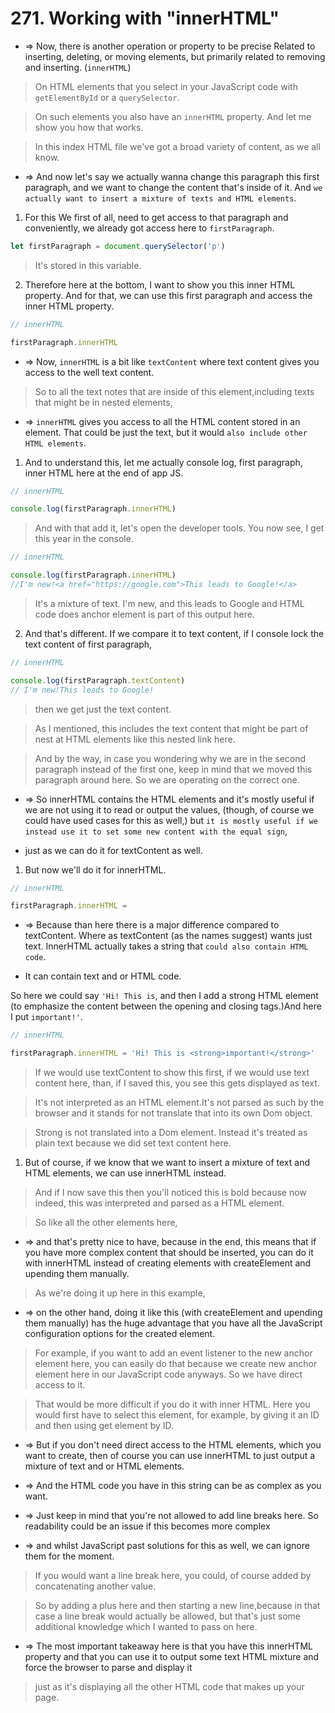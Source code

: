# 271. Working with "innerHTML"

- => Now, there is another operation or property to be precise Related to inserting, deleting, or moving elements, but primarily related to removing and inserting. (`innerHTML`)

> On HTML elements that you select in your JavaScript code with `getElementById` or a `querySelector`.

> On such elements you also have an `innerHTML` property. And let me show you how that works.

> In this index HTML file we've got a broad variety of content, as we all know.

- => And now let's say we actually wanna change this paragraph this first paragraph, and we want to change the content that's inside of it. And `we actually want to insert a mixture of texts and HTML elements`.

1. For this We first of all, need to get access to that paragraph and conveniently, we already got access here to `firstParagraph`.

```js
let firstParagraph = document.querySelector('p')
```

> It's stored in this variable.

2. Therefore here at the bottom, I want to show you this inner HTML property. And for that, we can use this first paragraph and access the inner HTML property.

```js
// innerHTML

firstParagraph.innerHTML
```

- => Now, `innerHTML` is a bit like `textContent` where text content gives you access to the well text content.

> So to all the text notes that are inside of this element,including texts that might be in nested elements,

- => `innerHTML` gives you access to all the HTML content stored in an element. That could be just the text, but it would `also include other HTML elements`.

1. And to understand this, let me actually console log, first paragraph, inner HTML here at the end of app JS.

```js
// innerHTML

console.log(firstParagraph.innerHTML)
```

> And with that add it, let's open the developer tools. You now see, I get this year in the console.

```js
// innerHTML

console.log(firstParagraph.innerHTML)
//I'm new!<a href="https://google.com">This leads to Google!</a>
```

> It's a mixture of text. I'm new, and this leads to Google and HTML code does anchor element is part of this output here.

2. And that's different. If we compare it to text content, if I console lock the text content of first paragraph,

```js
// innerHTML

console.log(firstParagraph.textContent)
// I'm new!This leads to Google!
```

> then we get just the text content.

> As I mentioned, this includes the text content that might be part of nest at HTML elements like this nested link here.

> And by the way, in case you wondering why we are in the second paragraph instead of the first one, keep in mind that we moved this paragraph around here. So we are operating on the correct one.

- => So innerHTML contains the HTML elements and it's mostly useful if we are not using it to read or output the values, (though, of course we could have used cases for this as well,) but `it is mostly useful if we instead use it to set some new content with the equal sign`,

- just as we can do it for textContent as well.

1. But now we'll do it for innerHTML.

```js
// innerHTML

firstParagraph.innerHTML =
```

- => Because than here there is a major difference compared to textContent. Where as textContent (as the names suggest) wants just text. InnerHTML actually takes a string that `could also contain HTML code`.

- It can contain text and or HTML code.

So here we could say `'Hi! This is`, and then I add a strong HTML element (to emphasize the content between the opening and closing tags.)And here I put `important!'`.

```js
// innerHTML

firstParagraph.innerHTML = 'Hi! This is <strong>important!</strong>'
```

> If we would use textContent to show this first, if we would use text content here, than, if I saved this, you see this gets displayed as text.

> It's not interpreted as an HTML element.It's not parsed as such by the browser and it stands for not translate that into its own Dom object.

> Strong is not translated into a Dom element. Instead it's treated as plain text because we did set text content here.

1. But of course, if we know that we want to insert a mixture of text and HTML elements, we can use innerHTML instead.

> And if I now save this then you'll noticed this is bold because now indeed, this was interpreted and parsed as a HTML element.

> So like all the other elements here,

- => and that's pretty nice to have, because in the end, this means that if you have more complex content that should be inserted, you can do it with innerHTML instead of creating elements with createElement and upending them manually.

> As we're doing it up here in this example,

- => on the other hand, doing it like this (with createElement and upending them manually) has the huge advantage that you have all the JavaScript configuration options for the created element.

> For example, if you want to add an event listener to the new anchor element here, you can easily do that because we create new anchor element here in our JavaScript code anyways. So we have direct access to it.

> That would be more difficult if you do it with inner HTML. Here you would first have to select this element, for example, by giving it an ID and then using get element by ID.

- => But if you don't need direct access to the HTML elements, which you want to create, then of course you can use innerHTML to just output a mixture of text and or HTML elements.

- => And the HTML code you have in this string can be as complex as you want.

- => Just keep in mind that you're not allowed to add line breaks here. So readability could be an issue if this becomes more complex

- => and whilst JavaScript past solutions for this as well, we can ignore them for the moment.

> If you would want a line break here, you could, of course added by concatenating another value.

> So by adding a plus here and then starting a new line,because in that case a line break would actually be allowed, but that's just some additional knowledge which I wanted to pass on here.

- => The most important takeaway here is that you have this innerHTML property and that you can use it to output some text HTML mixture and force the browser to parse and display it

> just as it's displaying all the other HTML code that makes up your page.
